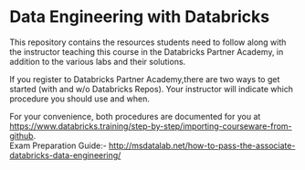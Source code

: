 # Data Engineering with Databricks

This repository contains the resources students need to follow along with the instructor teaching this course in the Databricks Partner Academy, in addition to the various labs and their solutions.

If you register to Databricks Partner Academy,there are two ways to get started (with and w/o Databricks Repos). Your instructor will indicate which procedure you should use and when.

For your convenience, both procedures are documented for you at  
<a href="https://www.databricks.training/step-by-step/importing-courseware-from-github" target="_blank">https&#58;//www.databricks.training/step-by-step/importing-courseware-from-github</a>.<br/>
Exam Preparation Guide:-
http://msdatalab.net/how-to-pass-the-associate-databricks-data-engineering/
